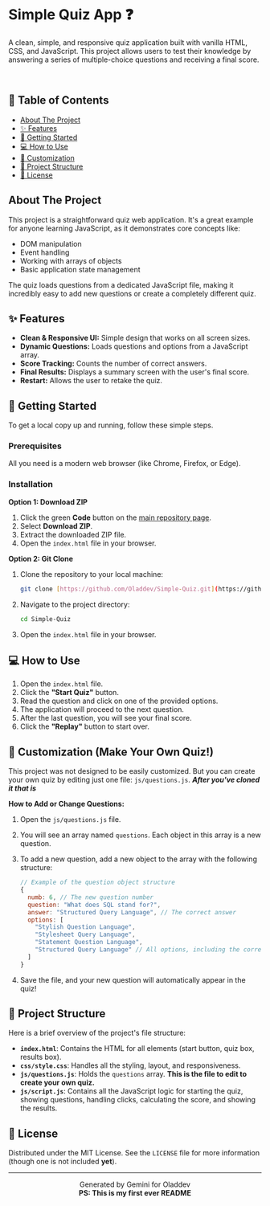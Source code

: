 # Simple Quiz App ❓

A clean, simple, and responsive quiz application built with vanilla HTML, CSS, and JavaScript. This project allows users to test their knowledge by answering a series of multiple-choice questions and receiving a final score.

<br />

<p align="center">
  </p>

## 📖 Table of Contents

- [About The Project](#about-the-project)
- [✨ Features](#-features)
- [🚀 Getting Started](#-getting-started)
- [💻 How to Use](#-how-to-use)
- [🔧 Customization](#-customization)
- [📁 Project Structure](#-project-structure)
- [📄 License](#-license)

## About The Project

This project is a straightforward quiz web application. It's a great example for anyone learning JavaScript, as it demonstrates core concepts like:

-   DOM manipulation
-   Event handling
-   Working with arrays of objects
-   Basic application state management

The quiz loads questions from a dedicated JavaScript file, making it incredibly easy to add new questions or create a completely different quiz.

## ✨ Features

-   **Clean & Responsive UI:** Simple design that works on all screen sizes.
-   **Dynamic Questions:** Loads questions and options from a JavaScript array.
-   **Score Tracking:** Counts the number of correct answers.
-   **Final Results:** Displays a summary screen with the user's final score.
-   **Restart:** Allows the user to retake the quiz.

## 🚀 Getting Started

To get a local copy up and running, follow these simple steps.

### Prerequisites

All you need is a modern web browser (like Chrome, Firefox, or Edge).

### Installation

**Option 1: Download ZIP**

1.  Click the green **Code** button on the [main repository page](https://github.com/Oladdev/Simple-Quiz).
2.  Select **Download ZIP**.
3.  Extract the downloaded ZIP file.
4.  Open the `index.html` file in your browser.

**Option 2: Git Clone**

1.  Clone the repository to your local machine:
    ```sh
    git clone [https://github.com/Oladdev/Simple-Quiz.git](https://github.com/Oladdev/Simple-Quiz.git)
    ```
2.  Navigate to the project directory:
    ```sh
    cd Simple-Quiz
    ```
3.  Open the `index.html` file in your browser.

## 💻 How to Use

1.  Open the `index.html` file.
2.  Click the **"Start Quiz"** button.
3.  Read the question and click on one of the provided options.
4.  The application will proceed to the next question.
5.  After the last question, you will see your final score.
6.  Click the **"Replay"** button to start over.

## 🔧 Customization (Make Your Own Quiz!)

This project was not designed to be easily customized. But you can create your own quiz by editing just one file: `js/questions.js`. <b>***After you've cloned it that is***</b>

**How to Add or Change Questions:**

1.  Open the `js/questions.js` file.
2.  You will see an array named `questions`. Each object in this array is a new question.
3.  To add a new question, add a new object to the array with the following structure:

    ```javascript
    // Example of the question object structure
    {
      numb: 6, // The new question number
      question: "What does SQL stand for?",
      answer: "Structured Query Language", // The correct answer
      options: [
        "Stylish Question Language",
        "Stylesheet Query Language",
        "Statement Question Language",
        "Structured Query Language" // All options, including the correct one
      ]
    }
    ```
4.  Save the file, and your new question will automatically appear in the quiz!

## 📁 Project Structure

Here is a brief overview of the project's file structure:

-   **`index.html`**: Contains the HTML for all elements (start button, quiz box, results box).
-   **`css/style.css`**: Handles all the styling, layout, and responsiveness.
-   **`js/questions.js`**: Holds the `questions` array. **This is the file to edit to create your own quiz.**
-   **`js/script.js`**: Contains all the JavaScript logic for starting the quiz, showing questions, handling clicks, calculating the score, and showing the results.

## 📄 License

Distributed under the MIT License. See the `LICENSE` file for more information (though one is not included <b>yet</b>).

---
<p align="center">
  Generated by Gemini for Oladdev <b></br>PS: This is my first ever README</b>
</p>
